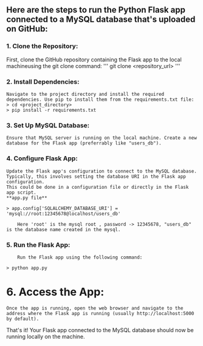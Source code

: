 ## Here are the steps to run the Python Flask app connected to a MySQL database that's uploaded on GitHub:

### 1. Clone the Repository:

First, clone the GitHub repository containing the Flask app to the local machineusing the git clone command:
'''
git clone <repository_url>
'''
	
### 2. Install Dependencies:
	Navigate to the project directory and install the required dependencies. Use pip to install them from the requirements.txt file:
	> cd <project_directory>
	> pip install -r requirements.txt
 
### 3. Set Up MySQL Database:
	Ensure that MySQL server is running on the local machine. Create a new database for the Flask app (preferrably like "users_db").

### 4. Configure Flask App:
	Update the Flask app's configuration to connect to the MySQL database. Typically, this involves setting the database URI in the Flask app configuration.
 	This could be done in a configuration file or directly in the Flask app script.
	**app.py file**
 
 	> app.config['SQLALCHEMY_DATABASE_URI'] = 'mysql://root:12345678@localhost/users_db' 
	
		Here 'root' is the mysql root , password -> 12345678, "users_db" is the database name created in the mysql.
	
### 5. Run the Flask App:
		Run the Flask app using the following command:

	> python app.py
 
# 6. Access the App:
	Once the app is running, open the web browser and navigate to the address where the Flask app is running (usually http://localhost:5000 by default).

That's it! Your Flask app connected to the MySQL database should now be running locally on the machine.
